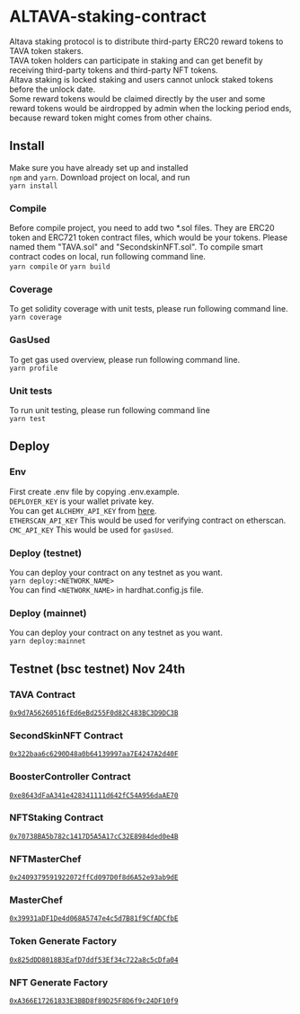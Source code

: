 # ALTAVA-staking-contract

Altava staking protocol is to distribute third-party ERC20 reward tokens to TAVA token stakers. <br />
TAVA token holders can participate in staking and can get benefit by receiving third-party tokens and third-party NFT tokens. <br />
Altava staking is locked staking and users cannot unlock staked tokens before the unlock date. <br />
Some reward tokens would be claimed directly by the user and some reward tokens would be airdropped by admin when the locking period ends, because reward token might comes from other chains.

## Install

Make sure you have already set up and installed <br /> `npm` and `yarn`.
Download project on local, and run <br /> `yarn install`

### Compile

Before compile project, you need to add two \*.sol files. They are ERC20 token and ERC721 token contract files, which would be your tokens.
Please named them "TAVA.sol" and "SecondskinNFT.sol".
To compile smart contract codes on local, run following command line. <br />
`yarn compile` or `yarn build`

### Coverage

To get solidity coverage with unit tests, please run following command line. <br />
`yarn coverage`

### GasUsed

To get gas used overview, please run following command line. <br />
`yarn profile`

### Unit tests

To run unit testing, please run following command line <br />
`yarn test`

## Deploy

### Env

First create .env file by copying .env.example. <br />
`DEPLOYER_KEY` is your wallet private key. <br />
You can get `ALCHEMY_API_KEY` from [here](https://www.alchemy.com/). <br />
`ETHERSCAN_API_KEY` This would be used for verifying contract on etherscan. <br />
`CMC_API_KEY` This would be used for `gasUsed`. <br />

### Deploy (testnet)

You can deploy your contract on any testnet as you want.<br />
`yarn deploy:<NETWORK_NAME>`<br />
You can find `<NETWORK_NAME>` in hardhat.config.js file.<br />

### Deploy (mainnet)

You can deploy your contract on any testnet as you want.<br />
`yarn deploy:mainnet`

## Testnet (bsc testnet) Nov 24th

### TAVA Contract

[`0x9d7A56260516fEd6eBd255F0d82C483BC3D9DC3B`](https://testnet.bscscan.com/address/0x9d7A56260516fEd6eBd255F0d82C483BC3D9DC3B)

### SecondSkinNFT Contract

[`0x322baa6c6290D48a0b64139997aa7E4247A2d40F`](https://testnet.bscscan.com/address/0x322baa6c6290D48a0b64139997aa7E4247A2d40F)

### BoosterController Contract

[`0xe8643dFaA341e428341111d642fC54A956daAE70`](https://testnet.bscscan.com/address/0xe8643dFaA341e428341111d642fC54A956daAE70)

### NFTStaking Contract

[`0x70738BA5b782c1417D5A5A17cC32E8984ded0e4B`](https://testnet.bscscan.com/address/0x70738BA5b782c1417D5A5A17cC32E8984ded0e4B)

### NFTMasterChef

[`0x2409379591922072ffCd097D0f8d6A52e93ab9dE`](https://testnet.bscscan.com/address/0x2409379591922072ffCd097D0f8d6A52e93ab9dE)

### MasterChef

[`0x39931aDF1De4d068A5747e4c5d7B81f9CfADCfbE`](https://testnet.bscscan.com/address/0x39931aDF1De4d068A5747e4c5d7B81f9CfADCfbE)

### Token Generate Factory

[`0x825dDD8018B3EafD7ddf53Ef34c722a8c5cDfa04`](https://testnet.bscscan.com/address/0x825dDD8018B3EafD7ddf53Ef34c722a8c5cDfa04)

### NFT Generate Factory

[`0xA366E17261833E3BBD8f89D25F8D6f9c24DF10f9`](https://testnet.bscscan.com/address/0xA366E17261833E3BBD8f89D25F8D6f9c24DF10f9)
